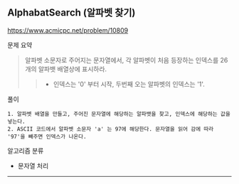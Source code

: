 ## AlphabatSearch (알파벳 찾기)
https://www.acmicpc.net/problem/10809

문제 요약
> 알파벳 소문자로 주어지는 문자열에서, 각 알파벳이 처음 등장하는 인덱스를 26개의 알파뱃 배열상에 표시하라.
>> - 인덱스는 '0' 부터 시작, 두번째 오는 알파벳의 인덱스는 '1'.

풀이
~~~
1. 알파벳 배열을 만들고, 주어진 문자열에 해당하는 알파뱃을 찾고, 인덱스에 해당하는 값을 넣는다.
2. ASCII 코드에서 알파벳 소문자 'a' 는 97에 해당한다. 문자열을 읽어 감에 따라 '97'을 빼주면 인덱스가 나온다.
~~~

알고리즘 분류
* 문자열 처리

***

##
